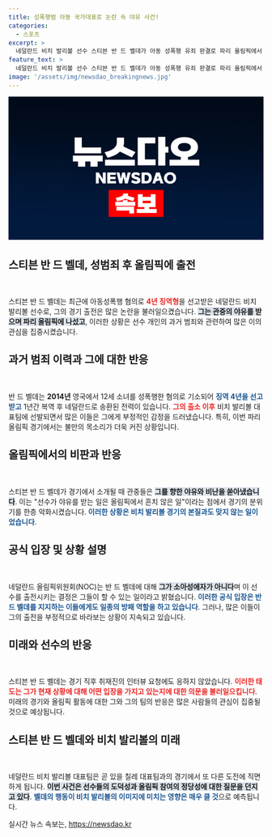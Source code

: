 ```yaml
---
title: 성폭행범 아동 국가대표로 논란 속 야유 사건!
categories:
  - 스포츠
excerpt: >
  네덜란드 비치 발리볼 선수 스티븐 반 드 벨데가 아동 성폭행 유죄 판결로 파리 올림픽에서 야유를 받았다. 관중들의 거센 비난 속에서 그는 경기장에 입장했고, 올림픽의 가치에 대한 논란이 일고 있다.
feature_text: >
  네덜란드 비치 발리볼 선수 스티븐 반 드 벨데가 아동 성폭행 유죄 판결로 파리 올림픽에서 야유를 받았다. 관중들의 거센 비난 속에서 그는 경기장에 입장했고, 올림픽의 가치에 대한 논란이 일고 있다.
image: '/assets/img/newsdao_breakingnews.jpg'
---
```


<p><img src="/assets/img/newsdao_breakingnews.jpg" alt="firstkoreanews 속보" /></p>

<h2 data-ke-size="size26">스티븐 반 드 벨데, 성범죄 후 올림픽에 출전</h2>

<p data-ke-size="size16">&nbsp;</p>

<p>스티븐 반 드 벨데는 최근에 아동성폭행 혐의로 <b><span style="color: #ee2323;">4년 징역형</span></b>을 선고받은 네덜란드 비치 발리볼 선수로, 그의 경기 출전은 많은 논란을 불러일으켰습니다. <b><span style="background-color: #21538527;">그는 관중의 야유를 받으며 파리 올림픽에 나섰고</span></b>, 이러한 상황은 선수 개인의 과거 범죄와 관련하여 많은 이의 관심을 집중시켰습니다.</p>

<h2 data-ke-size="size26">과거 범죄 이력과 그에 대한 반응</h2>

<p data-ke-size="size16">&nbsp;</p>

<p>반 드 벨데는 <b>2014년</b> 영국에서 12세 소녀를 성폭행한 혐의로 기소되어 <b><span style="color: #1a5490;">징역 4년을 선고받고</span></b> 1년간 복역 후 네덜란드로 송환된 전력이 있습니다. <b><span style="color: #ee2323;">그의 출소 이후</span></b> 비치 발리볼 대표팀에 선발되면서 많은 이들은 그에게 부정적인 감정을 드러냈습니다. 특히, 이번 파리 올림픽 경기에서는 불만의 목소리가 더욱 커진 상황입니다.</p>

<h2 data-ke-size="size26">올림픽에서의 비판과 반응</h2>

<p data-ke-size="size16">&nbsp;</p>

<p>스티븐 반 드 벨데가 경기에서 소개될 때 관중들은 <b><span style="background-color: #21538527;">그를 향한 야유와 비난을 쏟아냈습니다</span></b>. 이는 "선수가 야유를 받는 일은 올림픽에서 흔치 않은 일"이라는 점에서 경기의 분위기를 한층 악화시켰습니다. <b><span style="color: #1a5490;">이러한 상황은 비치 발리볼 경기의 본질과도 맞지 않는 일이었습니다</span></b>.</p>

<h2 data-ke-size="size26">공식 입장 및 상황 설명</h2>

<p data-ke-size="size16">&nbsp;</p>

<p>네덜란드 올림픽위원회(NOC)는 반 드 벨데에 대해 <b><span style="background-color: #21538527;">그가 소아성애자가 아니다</span></b>며 이 선수를 출전시키는 결정은 그들이 할 수 있는 일이라고 밝혔습니다. <b><span style="color: #1a5490;">이러한 공식 입장은 반 드 벨데를 지지하는 이들에게도 일종의 방패 역할을 하고 있습니다</span></b>. 그러나, 많은 이들이 그의 출전을 부정적으로 바라보는 상황이 지속되고 있습니다.</p>

<h2 data-ke-size="size26">미래와 선수의 반응</h2>

<p data-ke-size="size16">&nbsp;</p>

<p>스티븐 반 드 벨데는 경기 직후 취재진의 인터뷰 요청에도 응하지 않았습니다. <b><span style="color: #ee2323;">이러한 태도는 그가 현재 상황에 대해 어떤 입장을 가지고 있는지에 대한 의문을 불러일으킵니다</span></b>. 미래의 경기와 올림픽 활동에 대한 그와 그의 팀의 반응은 많은 사람들의 관심이 집중될 것으로 예상됩니다.</p>

<h2 data-ke-size="size26">스티븐 반 드 벨데와 비치 발리볼의 미래</h2>

<p data-ke-size="size16">&nbsp;</p>

<p>네덜란드 비치 발리볼 대표팀은 곧 있을 칠레 대표팀과의 경기에서 또 다른 도전에 직면하게 됩니다. <b><span style="background-color: #21538527;">이번 사건은 선수들의 도덕성과 올림픽 참여의 정당성에 대한 질문을 던지고 있다</span></b>. <b><span style="color: #1a5490;">벨데의 행동이 비치 발리볼의 이미지에 미치는 영향은 매우 클 것</span></b>으로 예측됩니다.</p>
실시간 뉴스 속보는, <a href="https://newsdao.kr" rel="dofollow">https://newsdao.kr</a>


